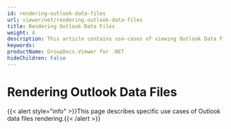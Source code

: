 ```yaml
---
id: rendering-outlook-data-files
url: viewer/net/rendering-outlook-data-files
title: Rendering Outlook Data Files
weight: 4
description: This article contains use-cases of viewing Outlook Data Files with GroupDocs.Viewer within your .NET applications.
keywords: 
productName: GroupDocs.Viewer for .NET
hideChildren: False
---
```

# Rendering Outlook Data Files

{{< alert style="info" >}}This page describes specific use cases of Outlook data files rendering.{{< /alert >}}
